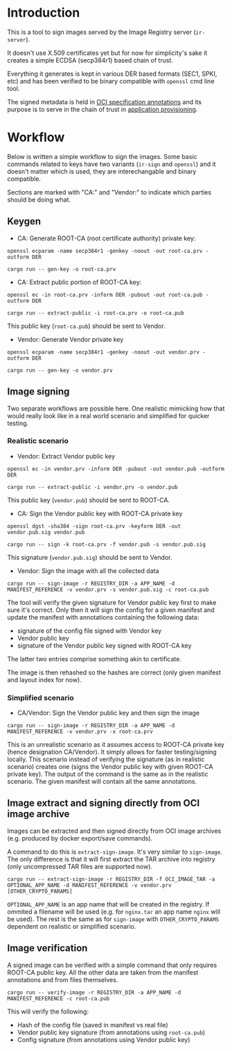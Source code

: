 # Introduction

This is a tool to sign images served by the Image Registry server (`ir-server`).

It doesn't use X.509 certificates yet but for now for simplicity's sake it
creates a simple ECDSA (secp384r1) based chain of trust.

Everything it generates is kept in various DER based formats (SEC1, SPKI, etc)
and has been verified to be binary compatible with `openssl` cmd line tool.

The signed metadata is held in [OCI specification
annotations](https://github.com/opencontainers/image-spec/blob/main/annotations.md)
and its purpose is to serve in the chain of trust in [application
provisioning](https://github.com/islet-project/islet/tree/app-provisioning/examples/app-provisioning).

# Workflow

Below is written a simple workflow to sign the images. Some basic commands
related to keys have two variants (`ir-sign` and `openssl`) and it doesn't matter
which is used, they are interechangable and binary compatible.

Sections are marked with "CA:" and "Vendor:" to indicate which parties should be
doing what.

## Keygen

- CA: Generate ROOT-CA (root certificate authority) private key:

```
openssl ecparam -name secp384r1 -genkey -noout -out root-ca.prv -outform DER
```

```
cargo run -- gen-key -o root-ca.prv
```

- CA: Extract public portion of ROOT-CA key:

```
openssl ec -in root-ca.prv -inform DER -pubout -out root-ca.pub -outform DER
```

```
cargo run -- extract-public -i root-ca.prv -o root-ca.pub
```

This public key (`root-ca.pub`) should be sent to Vendor.

- Vendor: Generate Vendor private key

```
openssl ecparam -name secp384r1 -genkey -noout -out vendor.prv -outform DER
```

```
cargo run -- gen-key -o vendor.prv
```

## Image signing

Two separate workflows are possible here. One realistic mimicking how that would
really look like in a real world scenario and simplified for quicker testing.

### Realistic scenario

- Vendor: Extract Vendor public key

```
openssl ec -in vendor.prv -inform DER -pubout -out vendor.pub -outform DER
```

```
cargo run -- extract-public -i vendor.prv -o vendor.pub
```

This public key (`vendor.pub`) should be sent to ROOT-CA.

- CA: Sign the Vendor public key with ROOT-CA private key

```
openssl dgst -sha384 -sign root-ca.prv -keyform DER -out vendor.pub.sig vendor.pub
```

```
cargo run -- sign -k root-ca.prv -f vendor.pub -s vendor.pub.sig
```

This signature (`vendor.pub.sig`) should be sent to Vendor.

- Vendor: Sign the image with all the collected data

```
cargo run -- sign-image -r REGISTRY_DIR -a APP_NAME -d MANIFEST_REFERENCE -v vendor.prv -s vendor.pub.sig -c root-ca.pub
```

The tool will verify the given signature for Vendor public key first to make
sure it's correct. Only then it will sign the config for a given manifest and
update the manifest with annotations containing the following data:

  * signature of the config file signed with Vendor key
  * Vendor public key
  * signature of the Vendor public key signed with ROOT-CA key

The latter two entries comprise something akin to certificate.

The image is then rehashed so the hashes are correct (only given manifest and
layout index for now).

### Simplified scenario

- CA/Vendor: Sign the Vendor public key and then sign the image

```
cargo run -- sign-image -r REGISTRY_DIR -a APP_NAME -d MANIFEST_REFERENCE -v vendor.prv -x root-ca.prv
```

This is an unrealistic scenario as it assumes access to ROOT-CA private key
(hence designation CA/Vendor). It simply allows for faster testing/signing
locally. This scenario instead of verifying the signature (as in realistic
scenario) creates one (signs the Vendor public key with given ROOT-CA private
key). The output of the command is the same as in the realistic scenario. The
given manifest will contain all the same annotations.

## Image extract and signing directly from OCI image archive

Images can be extracted and then signed directly from OCI image archives
(e.g. produced by docker export/save commands).

A command to do this is `extract-sign-image`. It's very similar to
`sign-image`. The only difference is that it will first extract the TAR archive
into registry (only uncompressed TAR files are supported now).

```
cargo run -- extract-sign-image -r REGISTRY_DIR -f OCI_IMAGE_TAR -a OPTIONAL_APP_NAME -d MANIFEST_REFERENCE -v vendor.prv [OTHER_CRYPTO_PARAMS]
```

`OPTIONAL_APP_NAME` is an app name that will be created in the registry. If
ommited a filename will be used (e.g. for `nginx.tar` an app name `nginx` will
be used). The rest is the same as for `sign-image` with `OTHER_CRYPTO_PARAMS`
dependent on realistic or simplified scenario.

## Image verification

A signed image can be verified with a simple command that only requires ROOT-CA
public key. All the other data are taken from the manifest annotations and from
files themselves.

```
cargo run -- verify-image -r REGISTRY_DIR -a APP_NAME -d MANIFEST_REFERENCE -c root-ca.pub
```

This will verify the following:

  * Hash of the config file (saved in manifest vs real file)
  * Vendor public key signature (from annotations using `root-ca.pub`)
  * Config signature (from annotations using Vendor public key)

